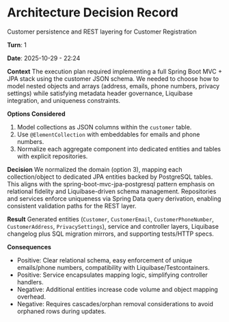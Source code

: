 # Architecture Decision Record

Customer persistence and REST layering for Customer Registration

**Turn**: 1

**Date**: 2025-10-29 - 22:24

**Context**
The execution plan required implementing a full Spring Boot MVC + JPA stack using the customer JSON schema.
We needed to choose how to model nested objects and arrays (address, emails, phone numbers, privacy settings)
while satisfying metadata header governance, Liquibase integration, and uniqueness constraints.

**Options Considered**
1. Model collections as JSON columns within the `customer` table.
2. Use `@ElementCollection` with embeddables for emails and phone numbers.
3. Normalize each aggregate component into dedicated entities and tables with explicit repositories.

**Decision**
We normalized the domain (option 3), mapping each collection/object to dedicated JPA entities backed by
PostgreSQL tables. This aligns with the spring-boot-mvc-jpa-postgresql pattern emphasis on relational
fidelity and Liquibase-driven schema management. Repositories and services enforce uniqueness via Spring Data
query derivation, enabling consistent validation paths for the REST layer.

**Result**
Generated entities (`Customer`, `CustomerEmail`, `CustomerPhoneNumber`, `CustomerAddress`, `PrivacySettings`),
service and controller layers, Liquibase changelog plus SQL migration mirrors, and supporting tests/HTTP specs.

**Consequences**
- Positive: Clear relational schema, easy enforcement of unique emails/phone numbers, compatibility with
  Liquibase/Testcontainers.
- Positive: Service encapsulates mapping logic, simplifying controller handlers.
- Negative: Additional entities increase code volume and object mapping overhead.
- Negative: Requires cascades/orphan removal considerations to avoid orphaned rows during updates.
